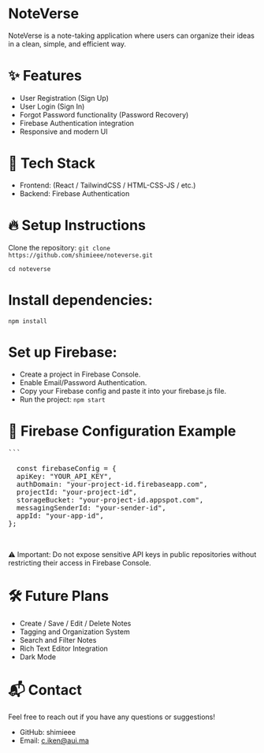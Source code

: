 # NoteVerse

NoteVerse is a note-taking application where users can organize their ideas in a clean, simple, and efficient way.

# ✨ Features

* User Registration (Sign Up) 
* User Login (Sign In)
* Forgot Password functionality (Password Recovery)
* Firebase Authentication integration
* Responsive and modern UI

# 🚀 Tech Stack

* Frontend: (React / TailwindCSS /  HTML-CSS-JS / etc.)
* Backend: Firebase Authentication

# 🔥 Setup Instructions

Clone the repository:
```git clone https://github.com/shimieee/noteverse.git```

```cd noteverse```

# Install dependencies:
```npm install```

# Set up Firebase:

* Create a project in Firebase Console.
* Enable Email/Password Authentication.
* Copy your Firebase config and paste it into your firebase.js file.
* Run the project:
```npm start```

# 📄 Firebase Configuration Example

<pre>``` <br>
  const firebaseConfig = {
  apiKey: "YOUR_API_KEY",
  authDomain: "your-project-id.firebaseapp.com",
  projectId: "your-project-id",
  storageBucket: "your-project-id.appspot.com",
  messagingSenderId: "your-sender-id",
  appId: "your-app-id",
};
<br> </pre>

⚠️ Important: Do not expose sensitive API keys in public repositories without restricting their access in Firebase Console.

# 🛠️ Future Plans

* Create / Save / Edit / Delete Notes
* Tagging and Organization System
* Search and Filter Notes
* Rich Text Editor Integration
* Dark Mode

# 📬 Contact

Feel free to reach out if you have any questions or suggestions!

* GitHub: shimieee
* Email: c.iken@aui.ma
